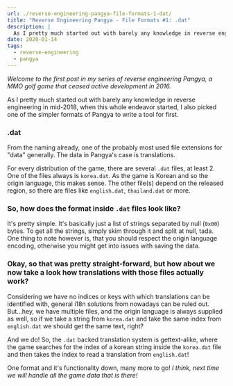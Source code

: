 ```yaml
---
url: ./reverse-engineering-pangya-file-formats-1-dat/
title: "Reverse Engineering Pangya - File Formats #1: .dat"
description: |
  As I pretty much started out with barely any knowledge in reverse engineering in mid-2018, when this whole endeavor started, I also picked one of the simpler formats of Pangya to write a tool for first.
date: 2020-01-14
tags:
  - reverse-engineering
  - pangya
---
```


_Welcome to the first post in my series of reverse engineering Pangya, a MMO golf game that ceased active development in 2016._

As I pretty much started out with barely any knowledge in reverse engineering in mid-2018, when this whole endeavor started, I also picked one of the simpler formats of Pangya to write a tool for first.

<!--more-->

### .dat

From the naming already, one of the probably most used file extensions for "data" generally. The data in Pangya's case is translations.

For every distribution of the game, there are several `.dat` files, at least 2. One of the files always is `korea.dat`. As the game is Korean and so the origin language, this makes sense. The other file(s) depend on the released region, so there are files like `english.dat`, `thailand.dat` or more.

### So, how does the format inside `.dat` files look like?

It's pretty simple. It's basically just a list of strings separated by null (`0x00`) bytes. To get all the strings, simply skim through it and split at null, tada. One thing to note however is, that you should respect the origin language encoding, otherwise you might get into issues with saving the data.

### Okay, so that was pretty straight-forward, but how about we now take a look how translations with those files actually work?

Considering we have no indices or keys with which translations can be identified with, general i18n solutions from nowadays can be ruled out. But...hey, we have multiple files, and the origin language is always supplied as well, so if we take a string from `korea.dat` and take the same index from `english.dat` we should get the same text, right?

And we do! So, the `.dat` backed translation system is gettext-alike, where the game searches for the index of a korean string inside the `korea.dat` file and then takes the index to read a translation from `english.dat`!

One format and it's functionality down, many more to go! _I think, next time we will handle all the game data that is there!_